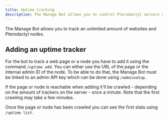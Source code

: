```yaml
---
title: Uptime tracking
description: The Manage Bot allows you to control Pterodactyl servers using Discord. It also allows you to track web pages and nodes.
---
```


The Manage Bot allows you to track an unlimited amount of websites and Pterodactyl nodes.

## Adding an uptime tracker

For the bot to track a web page or a node you have to add it using the command `/uptime add`. You can either use the URL of the page or the internal admin ID of the node. To be able to do that, the Manage Bot must be linked to an admin API key which can be done using `/adminsetup`.

If the page or node is reachable when adding it'll be crawled - depending on the amount of trackers on the server - once a minute. Note that the first crawling may take a few minutes.

Once the page or node has been crawled you can see the first stats using `/uptime list`.
